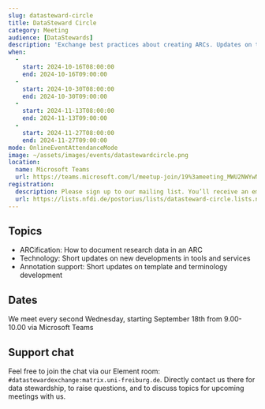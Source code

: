 ```yaml
---
slug: datasteward-circle
title: DataSteward Circle
category: Meeting
audience: [DataStewards]
description: 'Exchange best practices about creating ARCs. Updates on tools and services as well as annotation support, that will make your work as Data Stewards easier.'
when:
  -
    start: 2024-10-16T08:00:00
    end: 2024-10-16T09:00:00
  -
    start: 2024-10-30T08:00:00
    end: 2024-10-30T09:00:00
  -
    start: 2024-11-13T08:00:00
    end: 2024-11-13T09:00:00
  -
    start: 2024-11-27T08:00:00
    end: 2024-11-27T09:00:00
mode: OnlineEventAttendanceMode
image: ~/assets/images/events/datastewardcircle.png
location:
  name: Microsoft Teams
  url: https://teams.microsoft.com/l/meetup-join/19%3ameeting_MWU2NWYwNTYtYmY3OS00OWZkLThkM2YtNWQzMWJlODAwZWZl%40thread.v2/0?context=%7b%22Tid%22%3a%229071867c-98f0-4006-89aa-4e4fd55af39d%22%2c%22Oid%22%3a%221c9911a0-ac64-4f61-8904-9ec3eeb64f98%22%7d
registration: 
  description: Please sign up to our mailing list. You’ll receive an email with a short agenda shortly before each meeting.
  url: https://lists.nfdi.de/postorius/lists/datasteward-circle.lists.nfdi.de/
---
```


## Topics

- ARCification: How to document research data in an ARC
- Technology: Short updates on new developments in tools and services
- Annotation support: Short updates on template and terminology development

## Dates

We meet every second Wednesday, starting September 18th from 9.00-10.00 via Microsoft Teams

## Support chat

Feel free to join the chat via our Element room: `#datastewardexchange:matrix.uni-freiburg.de`. Directly contact us there for data stewardship, to raise questions, and to discuss topics for upcoming meetings with us.